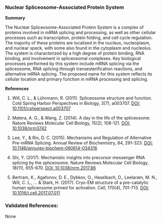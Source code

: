 ### Nuclear Spliceosome-Associated Protein System

**Summary**

The Nuclear Spliceosome-Associated Protein System is a complex of proteins involved in mRNA splicing and processing, as well as other cellular processes such as transcription, protein folding, and cell cycle regulation. The majority of these proteins are localized in the nucleus, nucleoplasm, and nuclear speck, with some also found in the cytoplasm and nucleolus. The system is characterized by a high degree of protein binding, RNA binding, and involvement in spliceosomal complexes. Key biological processes performed by this system include mRNA splicing via the spliceosome, RNA splicing through transesterification reactions, and alternative mRNA splicing. The proposed name for this system reflects its cellular location and primary function in mRNA processing and splicing.

**References**

1. Will, C. L., & Lührmann, R. (2011). Spliceosome structure and function. Cold Spring Harbor Perspectives in Biology, 3(7), a003707. [DOI: 10.1101/cshperspect.a003707](https://doi.org/10.1101/cshperspect.a003707)

2. Matera, A. G., & Wang, Z. (2014). A day in the life of the spliceosome. Nature Reviews Molecular Cell Biology, 15(2), 108-121. [DOI: 10.1038/nrm3742](https://doi.org/10.1038/nrm3742)

3. Lee, Y., & Rio, D. C. (2015). Mechanisms and Regulation of Alternative Pre-mRNA Splicing. Annual Review of Biochemistry, 84, 291-323. [DOI: 10.1146/annurev-biochem-060614-034316](https://doi.org/10.1146/annurev-biochem-060614-034316)

4. Shi, Y. (2017). Mechanistic insights into precursor messenger RNA splicing by the spliceosome. Nature Reviews Molecular Cell Biology, 18(11), 655-670. [DOI: 10.1038/nrm.2017.86](https://doi.org/10.1038/nrm.2017.86)

5. Bertram, K., Agafonov, D. E., Dybkov, O., Haselbach, D., Leelaram, M. N., Will, C. L., ... & Stark, H. (2017). Cryo-EM structure of a pre-catalytic human spliceosome primed for activation. Cell, 170(4), 701-713. [DOI: 10.1016/j.cell.2017.07.011](https://doi.org/10.1016/j.cell.2017.07.011)

### Validated References: 

None



